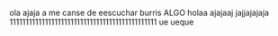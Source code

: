 
ola
ajaja
a me canse de eescuchar
burris
ALGO
holaa
ajajaaj
jajjajajaja
1111111111111111111111111111111111111111111111
ue
ueque
